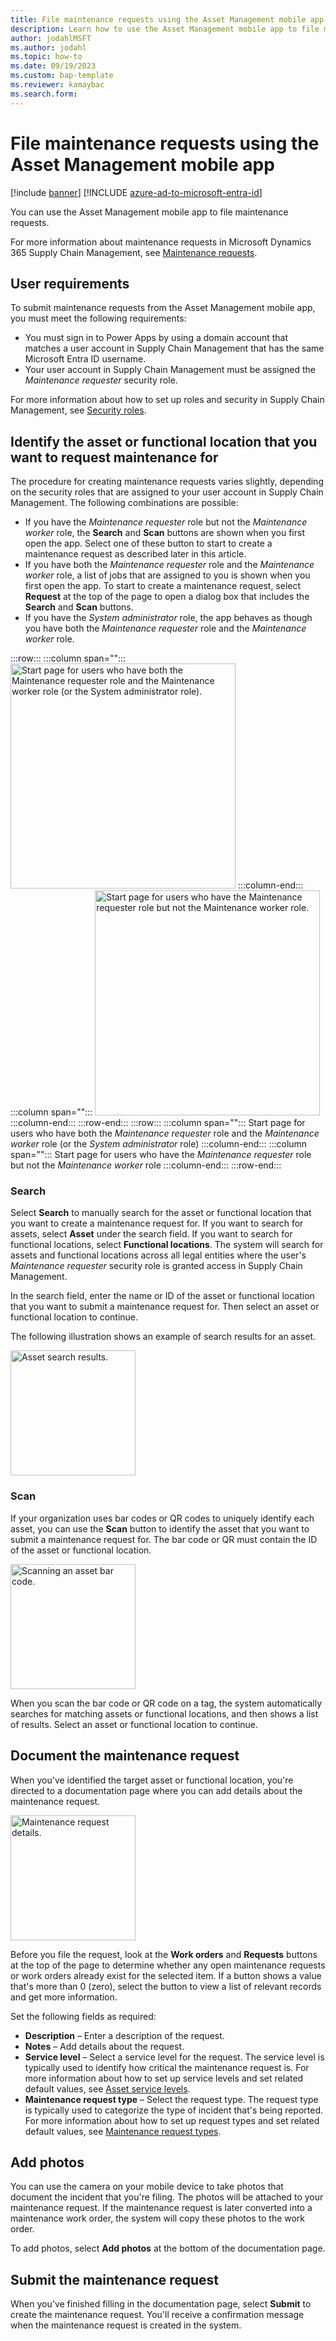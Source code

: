 ```yaml
---
title: File maintenance requests using the Asset Management mobile app
description: Learn how to use the Asset Management mobile app to file maintenance requests, including outlines on user requirements and identifying assets.
author: jodahlMSFT
ms.author: jodahl
ms.topic: how-to
ms.date: 09/19/2023
ms.custom: bap-template
ms.reviewer: kamaybac
ms.search.form:
---
```


# File maintenance requests using the Asset Management mobile app

[!include [banner](../../includes/banner.md)]
[!INCLUDE [azure-ad-to-microsoft-entra-id](../../../includes/azure-ad-to-microsoft-entra-id.md)]

You can use the Asset Management mobile app to file maintenance requests.

For more information about maintenance requests in Microsoft Dynamics 365 Supply Chain Management, see [Maintenance requests](../manage-maintenance-requests/maintenance-request-overview.md).

## User requirements

To submit maintenance requests from the Asset Management mobile app, you must meet the following requirements:

- You must sign in to Power Apps by using a domain account that matches a user account in Supply Chain Management that has the same Microsoft Entra ID username.
- Your user account in Supply Chain Management must be assigned the *Maintenance requester* security role.

For more information about how to set up roles and security in Supply Chain Management, see
[Security roles](../../../fin-ops-core/dev-itpro/sysadmin/role-based-security.md#security-roles).

## Identify the asset or functional location that you want to request maintenance for

The procedure for creating maintenance requests varies slightly, depending on the security roles that are assigned to your user account in Supply Chain Management. The following combinations are possible:

- If you have the *Maintenance requester* role but not the *Maintenance worker* role, the **Search** and **Scan** buttons are shown when you first open the app. Select one of these button to start to create a maintenance request as described later in this article.
- If you have both the *Maintenance requester* role and the *Maintenance worker* role, a list of jobs that are assigned to you is shown when you first open the app. To start to create a maintenance request, select **Request** at the top of the page to open a dialog box that includes the **Search** and **Scan** buttons.
- If you have the *System administrator* role, the app behaves as though you have both the *Maintenance requester* role and the *Maintenance worker* role.

:::row:::
    :::column span="":::
        [<img src="media/start-page-admins.png" alt="Start page for users who have both the Maintenance requester role and the Maintenance worker role (or the System administrator role)." title="Start page for users who have both the Maintenance requester role and the Maintenance worker role (or the System administrator role)" width="360" />](media/start-page-admins.png#lightbox)
    :::column-end:::
    :::column span="":::
        [<img src="media/start-page-requester-only.png" alt="Start page for users who have the Maintenance requester role but not the Maintenance worker role." title="Start page for users who have the Maintenance requester role but not the Maintenance worker role" width="360" />](media/start-page-requester-only.png#lightbox)
    :::column-end:::
:::row-end:::
:::row:::
    :::column span="":::
        Start page for users who have both the *Maintenance requester* role and the *Maintenance worker* role (or the *System administrator* role)
    :::column-end:::
    :::column span="":::
        Start page for users who have the *Maintenance requester* role but not the *Maintenance worker* role
    :::column-end:::
:::row-end:::

### Search

Select **Search** to manually search for the asset or functional location that you want to create a maintenance request for. If you want to search for assets, select **Asset** under the search field. If you want to search for functional locations, select **Functional locations**. The system will search for assets and functional locations across all legal entities where the user's *Maintenance requester* security role is granted access in Supply Chain Management.

In the search field, enter the name or ID of the asset or functional location that you want to submit a maintenance request for. Then select an asset or functional location to continue.

The following illustration shows an example of search results for an asset.

[<img src="media/maintenance-request-search.png" alt="Asset search results." title="Asset search results" width="200" />](media/maintenance-request-search.png#lightbox)

### Scan

If your organization uses bar codes or QR codes to uniquely identify each asset, you can use the **Scan** button to identify the asset that you want to submit a maintenance request for. The bar code or QR must contain the ID of the asset or functional location.

[<img src="media/maintenance-request-scan.png" alt="Scanning an asset bar code." title="Scanning an asset bar code" width="200" />](media/maintenance-request-scan.png#lightbox)

When you scan the bar code or QR code on a tag, the system automatically searches for matching assets or functional locations, and then shows a list of results. Select an asset or functional location to continue.

## Document the maintenance request

When you've identified the target asset or functional location, you're directed to a documentation page where you can add details about the maintenance request.

[<img src="media/maintenance-request-details.png" alt="Maintenance request details." title="Maintenance request details" width="200" />](media/maintenance-request-details.png#lightbox)

Before you file the request, look at the **Work orders** and **Requests** buttons at the top of the page to determine whether any open maintenance requests or work orders already exist for the selected item. If a button shows a value that's more than 0 (zero), select the button to view a list of relevant records and get more information.

Set the following fields as required:

- **Description** – Enter a description of the request.
- **Notes** – Add details about the request.
- **Service level** – Select a service level for the request. The service level is typically used to identify how critical the maintenance request is. For more information about how to set up service levels and set related default values, see [Asset service levels](../setup-for-objects/object-priorities.md).
- **Maintenance request type** – Select the request type. The request type is typically used to categorize the type of incident that's being reported. For more information about how to set up request types and set related default values, see [Maintenance request types](../setup-for-maintenance-requests/request-types.md).

## Add photos

You can use the camera on your mobile device to take photos that document the incident that you're filing. The photos will be attached to your maintenance request. If the maintenance request is later converted into a maintenance work order, the system will copy these photos to the work order.

To add photos, select **Add photos** at the bottom of the documentation page.

## Submit the maintenance request

When you've finished filling in the documentation page, select **Submit** to create the maintenance request. You'll receive a confirmation message when the maintenance request is created in the system.
